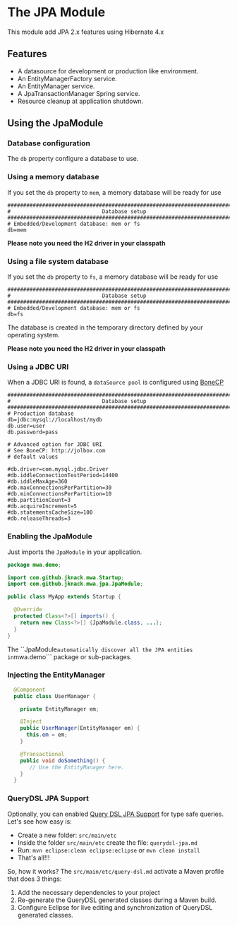 # The JPA Module
This module add JPA 2.x features using Hibernate 4.x

## Features
* A datasource for development or production like environment.
* An EntityManagerFactory service.
* An EntityManager service.
* A JpaTransactionManager Spring service.
* Resource cleanup at application shutdown.

## Using the JpaModule
### Database configuration
The ```db``` property configure a database to use.

### Using a memory database
If you set the ```db``` property to ```mem```, a memory database will be ready for use

```properties
###############################################################################
#                             Database setup
###############################################################################
# Embedded/Development database: mem or fs
db=mem

```
**Please note you need the H2 driver in your classpath**

### Using a file system database
If you set the ```db``` property to ```fs```, a memory database will be ready for use

```properties
###############################################################################
#                             Database setup
###############################################################################
# Embedded/Development database: mem or fs
db=fs

```

The database is created in the temporary directory defined by your operating system.

**Please note you need the H2 driver in your classpath**

### Using a JDBC URI
When a JDBC URI is found, a ```dataSource pool``` is configured using [BoneCP](http://jolbox.com/)

```properties
###############################################################################
#                             Database setup
###############################################################################
# Production database
db=jdbc:mysql://localhost/mydb
db.user=user
db.password=pass

# Advanced option for JDBC URI
# See BoneCP: http://jolbox.com
# default values

#db.driver=com.mysql.jdbc.Driver
#db.iddleConnectionTestPeriod=14400
#db.iddleMaxAge=360
#db.maxConnectionsPerPartition=30
#db.minConnectionsPerPartition=10
#db.partitionCount=3
#db.acquireIncrement=5
#db.statementsCacheSize=100
#db.releaseThreads=3
```

### Enabling the JpaModule
Just imports the ```JpaModule``` in your application.

```java
package mwa.demo;

import com.github.jknack.mwa.Startup;
import com.github.jknack.mwa.jpa.JpaModule;

public class MyApp extends Startup {

  @Override
  protected Class<?>[] imports() {
    return new Class<?>[] {JpaModule.class, ...};
  }
}
```

The ``JpaModule``` automatically discover all the JPA entities in ```mwa.demo``` package or sub-packages.


### Injecting the EntityManager

```java
  @Component
  public class UserManager {

    private EntityManager em;

    @Inject
    public UserManager(EntityManager em) {
      this.em = em;
    }

    @Transactional
    public void doSomething() {
       // Use the EntityManager here.
    }
  }
```

### QueryDSL JPA Support
Optionally, you can enabled [Query DSL JPA Support](http://www.querydsl.com/static/querydsl/2.1.0/reference/html/ch02s02.html) for type safe queries. Let's see how easy is:
* Create a new folder: ```src/main/etc```
* Inside the folder ```src/main/etc``` create the file: ```querydsl-jpa.md```
* Run: ```mvn eclipse:clean eclipse:eclipse``` or ```mvn clean install```
* That's all!!!

So, how it works? The ```src/main/etc/query-dsl.md``` activate a Maven profile that does 3 things:
  1. Add the necessary dependencies to your project
  2. Re-generate the QueryDSL generated classes during a Maven build.
  3. Configure Eclipse for live editing and synchronization of QueryDSL generated classes.
